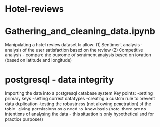 # Hotel-reviews

# Gathering_and_cleaning_data.ipynb
Manipulating a hotel review dataset to allow:
(1) Sentiment analysis - analysis of the user satisfaction based on the review
(2) Competitive analysis - compare the outcome of sentiment analysis based on location (based on latitude and longitude)

# postgresql - data integrity
Importing the data into a postgresql database system
Key points:
-setting primary keys
-setting correct datatypes
-creating a custom rule to prevent data duplication
-testing the robustness (not allowing penetration) of the table
-giving permissions on a need-to-know basis (note: there are no intentions of analysing the data - this situation is only hypothetical and for practice purposes)
